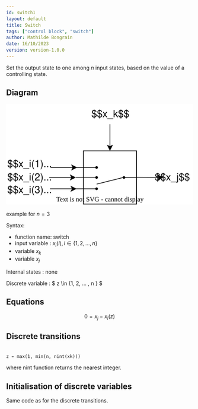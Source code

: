 ```yaml
---
id: switch1
layout: default
title: Switch
tags: ["control block", "switch"]
author: Mathilde Bongrain
date: 16/10/2023
version: version-1.0.0
---
```


Set the output state to one among $n$ input states, based on the value of a controlling state.

## Diagram

![switch diagram](switch.svg)

example for $n=3$

Syntax:  

- function name: switch
- input variable : $x_i(l),  l \in \{1, 2, ... , n \}$
- variable $x_k$
- variable $x_j$

Internal states : none

Discrete variable : $ z \in \{1, 2, ... , n \} $

## Equations

$$ 0 = x_j - x_i(z) $$

## Discrete transitions

```

z ← max(1, min(n, nint(xk)))
```
where nint function returns the nearest integer.

## Initialisation of discrete variables

Same code as for the discrete transitions.
